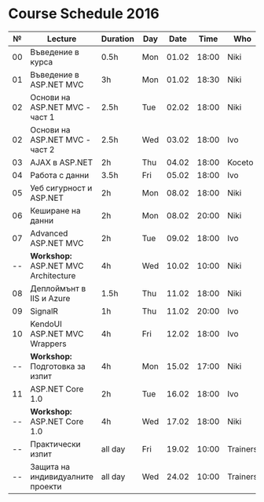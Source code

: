 ﻿# Course Schedule 2016
| №  | Lecture                                | Duration | Day | Date  | Time  | Who      |
|----|----------------------------------------|----------|-----|-------|-------|----------|
| 00 | Въведение в курса                      | 0.5h     | Mon | 01.02 | 18:00 | Niki     |
| 01 | Въведение в ASP.NET MVC                | 3h       | Mon | 01.02 | 18:30 | Niki     |
| 02 | Основи на ASP.NET MVC - част 1         | 2.5h     | Tue | 02.02 | 18:00 | Niki     |
| 02 | Основи на ASP.NET MVC - част 2         | 2.5h     | Wed | 03.02 | 18:00 | Ivo      |
| 03 | AJAX в ASP.NET                         | 2h       | Thu | 04.02 | 18:00 | Koceto   |
| 04 | Работа с данни                         | 3.5h     | Fri | 05.02 | 18:00 | Ivo      |
| 05 | Уеб сигурност и ASP.NET                | 2h       | Mon | 08.02 | 18:00 | Niki     |
| 06 | Кеширане на данни                      | 2h       | Mon | 08.02 | 20:00 | Niki     |
| 07 | Advanced ASP.NET MVC                   | 2h       | Tue | 09.02 | 18:00 | Ivo      |
| -- | **Workshop:** ASP.NET MVC Architecture | 4h       | Wed | 10.02 | 10:00 | Niki     |
| 08 | Деплоймънт в IIS и Azure               | 1.5h     | Thu | 11.02 | 18:00 | Niki     |
| 09 | SignalR                                | 1h       | Thu | 11.02 | 20:00 | Ivo      |
| 10 | KendoUI ASP.NET MVC Wrappers           | 4h       | Fri | 12.02 | 18:00 | Ivo      |
| -- | **Workshop:** Подготовка за изпит      | 4h       | Mon | 15.02 | 17:00 | Niki     |
| 11 | ASP.NET Core 1.0                       | 2h       | Tue | 16.02 | 18:00 | Ivo      |
| -- | **Workshop:** ASP.NET Core 1.0         | 4h       | Wed | 17.02 | 18:00 | Niki     |
| -- | Практически изпит                      | all day  | Fri | 19.02 | 10:00 | Trainers |
| -- | Защита на индивидуалните проекти       | all day  | Wed | 24.02 | 10:00 | Trainers |
